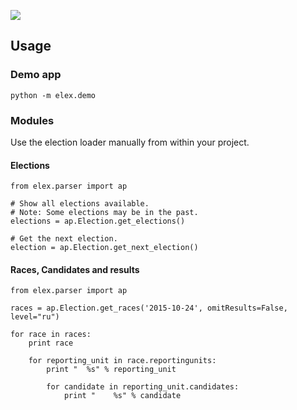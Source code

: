 ![](https://cloud.githubusercontent.com/assets/109988/10567244/25ec282e-75cc-11e5-9d9a-fdeba61828a6.png)

## Usage
### Demo app
```
python -m elex.demo
```

### Modules
Use the election loader manually from within your project.

#### Elections
```
from elex.parser import ap

# Show all elections available.
# Note: Some elections may be in the past.
elections = ap.Election.get_elections()

# Get the next election.
election = ap.Election.get_next_election()
```

#### Races, Candidates and results
```
from elex.parser import ap

races = ap.Election.get_races('2015-10-24', omitResults=False, level="ru")

for race in races:
    print race

    for reporting_unit in race.reportingunits:
        print "  %s" % reporting_unit

        for candidate in reporting_unit.candidates:
            print "    %s" % candidate
```